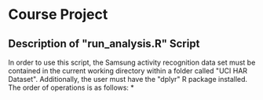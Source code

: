 # Course Project
## Description of "run_analysis.R" Script
In order to use this script, the Samsung activity recognition data set must be contained in the current working directory within a folder called "UCI HAR Dataset". Additionally, the user must have the "dplyr" R package installed. The order of operations is as follows:
* 